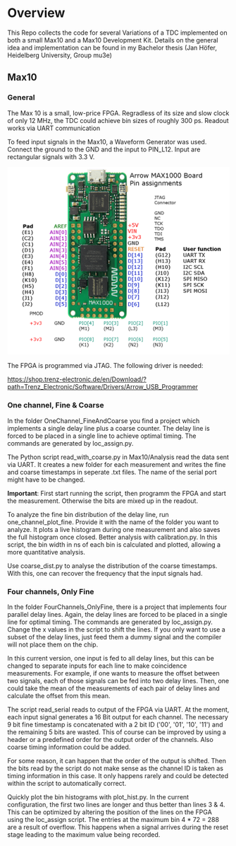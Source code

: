 # Overview 
This Repo collects the code for several Variations of a TDC implemented on both a small Max10 and a Max10 Development Kit.
Details on the general idea and implementation can be found in my Bachelor thesis (Jan Höfer, Heidelberg University, Group mu3e)

## Max10

### General
The Max 10 is a small, low-price FPGA. Regradless of its size and slow clock of only 12 MHz, the TDC could achieve bin sizes of roughly 300 ps. Readout works via UART communication

To feed input signals in the Max10, a Waveform Generator was used. Connect the ground to the GND and the input to PIN_L12. Input are rectangular signals with 3.3 V. 

![My Local Image](Max10/Documentation/max1000_pinout.png)

The FPGA is programmed via JTAG. The following driver is needed: 

https://shop.trenz-electronic.de/en/Download/?path=Trenz_Electronic/Software/Drivers/Arrow_USB_Programmer


### One channel, Fine & Coarse
In the folder OneChannel_FineAndCoarse you find a project which implements a single delay line plus a coarse counter. The
delay line is forced to be placed in a single line to achieve optimal timing. The commands are generated by loc_assign.py. 

The Python script read_with_coarse.py in Max10/Analysis read the data sent via UART. It creates a new folder for each measurement
and writes the fine and coarse timestamps in seperate .txt files. The name of the serial port might have to be changed.

__Important__: First start running the script, then programm the FPGA and start the measurement. Otherwise the bits are mixed up in the readout.

To analyze the fine bin distribution of the delay line, run one_channel_plot_fine. Provide it with the name of the folder you want to analyze. It plots a live histogram during one measurement and also saves the full histogram once closed.
Better analysis with calibration.py. In this script, the bin width in ns of each bin is calculated and plotted, allowing a more quantitative analysis.

Use coarse_dist.py to analyse the distribution of the coarse timestamps. With this, one can recover the frequency that the input signals had. 


### Four channels, Only Fine
In the folder FourChannels_OnlyFine, there is a project that implements four parallel delay lines. Again, the delay lines are forced to be placed in a single line for optimal timing. The commands are generated by loc_assign.py. Change the x values in the script to shift the lines. If you only want to use a subset of the delay lines, just feed them a dummy signal and the compiler will not place them on the chip.

In this current version, one input is fed to all delay lines, but this can be changed to separate inputs for each line to make coincidence measurements. For example, if one wants to measure the offset between two signals, each of those signals can be fed into two delay lines. Then, one could take the mean of the measurements of each pair of delay lines and calculate the offset from this mean. 

The script read_serial reads to output of the FPGA via UART. At the moment, each input signal generates a 16 Bit output for each channel. The necessary 9 bit fine timestamp is concatenated with a 2 bit ID ('00', '01', '10', '11') and the remaining 5 bits are wasted. This of course can be improved by using a header or a predefined order for the output order of the channels. Also coarse timing information could be added. 

For some reason, it can happen that the order of the output is shifted. Then the bits read by the script do not make sense as the channel ID is taken as timing information in this case. It only happens rarely and could be detected within the script to automatically correct.

Quickly plot the bin histograms with plot_hist.py. In the current configuration, the first two lines are longer and thus better than lines 3 & 4. This can be optimized by altering the position of the lines on the FPGA using the loc_assign script. The entries at the maximum bin 4 * 72 = 288 are a result of overflow. This happens when a signal arrives during the reset stage leading to the maximum value being recorded.


